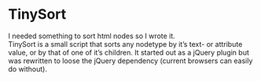 <!--
  id: 2240
  slug: tinysort
  type: fortpolio
  excerpt: <p>A sorting script I wrote and maintain.</p>
  categories: JavaScript, open source
  tags: JavaScript, jQuery, JSDoc, TDD, JUnit
  clients: 
  collaboration: 
  prizes: 
  thumbnail: tinysort.jpg
  image: tinysort.jpg
  images: tinysort.jpg
  inCv: false
  inPortfolio: true
  dateFrom: 2008-05-01
  dateTo: 2014-04-01
-->

# TinySort

<p>I needed something to sort html nodes so I wrote it.<br />
TinySort is a small script that sorts any nodetype by it&#8217;s text- or attribute value, or by that of one of it&#8217;s children. It started out as a jQuery plugin but was rewritten to loose the jQuery dependency (current browsers can easily do without).</p>